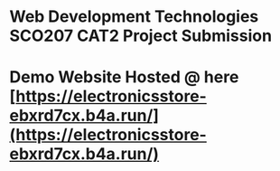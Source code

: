 # Web Development Technologies SCO207 CAT2 Project Submission

# Demo Website Hosted @ here [https://electronicsstore-ebxrd7cx.b4a.run/](https://electronicsstore-ebxrd7cx.b4a.run/)